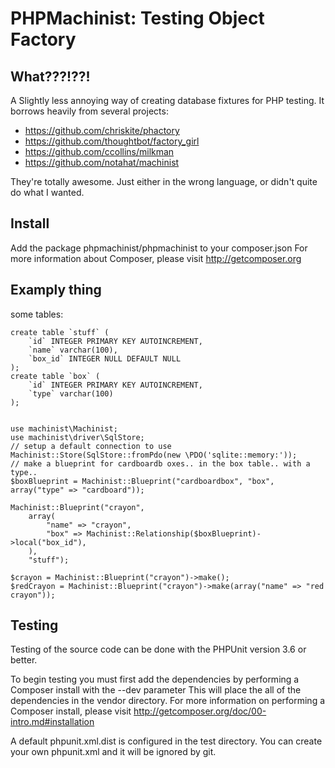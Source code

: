 # PHPMachinist: Testing Object Factory

## What???!??!
A Slightly less annoying way of creating database fixtures for PHP testing. It borrows heavily from
several projects:

* https://github.com/chriskite/phactory
* https://github.com/thoughtbot/factory_girl
* https://github.com/ccollins/milkman
* https://github.com/notahat/machinist

They're totally awesome. Just either in the wrong language, or didn't quite do what I wanted.

## Install
Add the package phpmachinist/phpmachinist to your composer.json
For more information about Composer, please visit http://getcomposer.org

## Examply thing
some tables:

	create table `stuff` ( 
		`id` INTEGER PRIMARY KEY AUTOINCREMENT, 
		`name` varchar(100), 
		`box_id` INTEGER NULL DEFAULT NULL
    );
    create table `box` (
        `id` INTEGER PRIMARY KEY AUTOINCREMENT,
        `type` varchar(100)
    );


	use machinist\Machinist;
	use machinist\driver\SqlStore;
	// setup a default connection to use
	Machinist::Store(SqlStore::fromPdo(new \PDO('sqlite::memory:'));
	// make a blueprint for cardboardb oxes.. in the box table.. with a type..
	$boxBlueprint = Machinist::Blueprint("cardboardbox", "box", array("type" => "cardboard"));

	Machinist::Blueprint("crayon",
	    array(
	        "name" => "crayon",
	        "box" => Machinist::Relationship($boxBlueprint)->local("box_id"),
	    ),
	    "stuff");

	$crayon = Machinist::Blueprint("crayon")->make();
    $redCrayon = Machinist::Blueprint("crayon")->make(array("name" => "red crayon"));

## Testing
Testing of the source code can be done with the PHPUnit version 3.6 or better.

To begin testing you must first add the dependencies by performing a Composer install with the --dev parameter  This will place the all of the dependencies in the vendor directory.  For more information on performing a Composer install, please visit http://getcomposer.org/doc/00-intro.md#installation

A default phpunit.xml.dist is configured in the test directory.  You can create your own phpunit.xml and it will be ignored by git.
